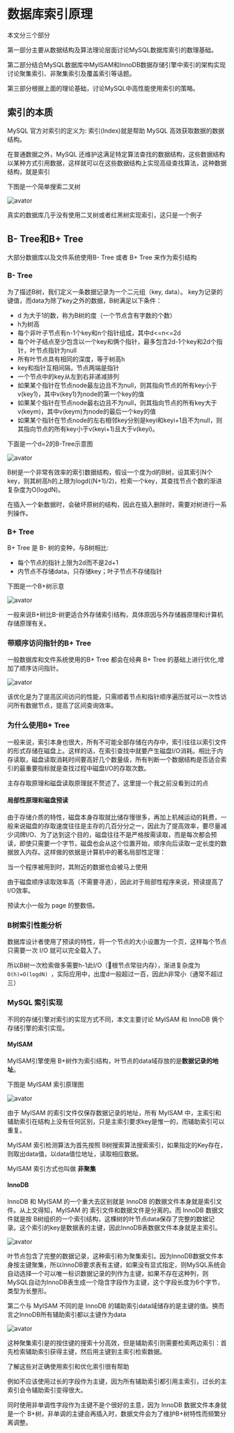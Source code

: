 # 数据库索引原理
本文分三个部分

第一部分主要从数据结构及算法理论层面讨论MySQL数据库索引的数理基础。

第二部分结合MySQL数据库中MyISAM和InnoDB数据存储引擎中索引的架构实现讨论聚集索引、非聚集索引及覆盖索引等话题。

第三部分根据上面的理论基础，讨论MySQL中高性能使用索引的策略。

## 索引的本质

MySQL 官方对索引的定义为: 索引(Index)就是帮助 MySQL 高效获取数据的数据结构。

在普通数据之外，MySQL 还维护这满足特定算法查找的数据结构，这些数据结构以某种方式引用数据，这样就可以在这些数据结构上实现高级查找算法，这种数据结构，就是索引

下图是一个简单搜索二叉树

![avator](../pic/数据库-索引-二叉树.png)

真实的数据库几乎没有使用二叉树或者红黑树实现索引，这只是一个例子

## B- Tree和B+ Tree

大部分数据库以及文件系统使用B- Tree 或者 B+ Tree 来作为索引结构

### B- Tree

为了描述B树，我们定义一条数据记录为一个二元组（key, data）。 key为记录的键值，而data为除了key之外的数据，B树满足以下条件：
+ d 为大于1的数，称为B树的度（一个节点含有字数的个数）
+ h为树高
+ 每个非叶子节点有n-1个key和n个指针组成，其中d<=n<=2d
+ 每个叶子结点至少包含以一个key和俩个指针，最多包含2d-1个key和2d个指针，叶节点指针为null
+ 所有叶节点具有相同的深度，等于树高h
+ key和指针互相间隔，节点两端是指针
+ 一个节点中的key从左到右非递减排列
+ 如果某个指针在节点node最左边且不为null，则其指向节点的所有key小于v(key1)，其中v(key1)为node的第一个key的值
+ 如果某个指针在节点node最右边且不为null，则其指向节点的所有key大于v(keym)，其中v(keym)为node的最后一个key的值
+ 如果某个指针在节点node的左右相邻key分别是keyi和keyi+1且不为null，则其指向节点的所有key小于v(keyi+1)且大于v(keyi)。

下面是一个d=2的B-Tree示意图

![avator](../pic/数据库-索引-B树.png)

B树是一个非常有效率的索引数据结构，假设一个度为d的B树，设其索引N个key，则其树高h的上限为logd((N+1)/2)，检索一个key，其查找节点个数的渐进复杂度为O(logdN)。

在插入一个新数据时，会破坏原树的结构，因此在插入删除时，需要对树进行一系列操作。

### B+ Tree
B+ Tree 是 B- 树的变种，与B树相比:
+ 每个节点的指针上限为2d而不是2d+1
+ 内节点不存储data，只存储key；叶子节点不存储指针

下图是一个B+树示意

![avator](../pic/数据库-索引-b+树.png)

一般来说B+树比B-树更适合外存储索引结构，具体原因与外存储器原理和计算机存储原理有关。


### 带顺序访问指针的B+ Tree

一般数据库和文件系统使用的B+ Tree 都会在经典 B+ Tree 的基础上进行优化,增加了顺序访问指针。

![avator](../pic/数据库-索引-better-b+树.png)

该优化是为了提高区间访问的性能，只需顺着节点和指针顺序遍历就可以一次性访问所有数据节点，提高了区间查询效率。

### 为什么使用B+ Tree

一般来说，索引本身也很大，所有不可能全部存储在内存中，索引往往以索引文件的形式存储在磁盘上。这样的话，在索引查找中就要产生磁盘I/O消耗。相比于内存读取，磁盘读取消耗时间要高好几个数量级，所有判断一个数据结构是否适合索引的最重要指标就是查找过程中磁盘I/O的存取次数。

主存存取原理和磁盘读取原理就不赘述了。这里提一个我之前没看到过的点

#### 局部性原理和磁盘预读

由于存储介质的特性，磁盘本身存取就比储存慢很多，再加上机械运动的耗费，一般来说磁盘的存取速度往往是主存的几百分分之一，因此为了提高效率，要尽量减少词牌I/O、为了达到这个目的，磁盘往往不是严格按需读取，而是每次都会预读，即使只需要一个字节，磁盘也会从这个位置开始，顺序向后读取一定长度的数据放入内存。这样做的依据是计算机中的著名局部性定理：

当一个程序被用到时，其附近的数据也会被马上使用

由于磁盘顺序读取效率高（不需要寻道），因此对于局部性程序来说，预读提高了I/O效率。

预读大小一般为 page 的整数倍。

### B树索引性能分析

数据库设计者使用了预读的特性，将一个节点的大小设置为一个页，这样每个节点只需要一次 I/O 就可以完全载入了。

所以B树一次检索做多需要h-1此I/O（根节点常驻内存），渐进复杂度为 `O(h)=O(logdN) `，实际应用中，出度d一般超过一百，因此h非常小（通常不超过三）


### MySQL 索引实现

不同的存储引擎对索引的实现方式不同，本文主要讨论 MyISAM 和 InnoDB 俩个存储引擎的索引实现。

#### MyISAM

MyISAM引擎使用 B+树作为索引结构，叶节点的data域存放的是**数据记录的地址**。

下图是 MyISAM 索引原理图

![avator](../pic/数据库-索引-MyISAM.png)

由于 MyISAM 的索引文件仅保存数据记录的地址，所有 MyISAM 中，主索引和辅助索引在结构上没有任何区别，只是主索引要求key是惟一的，而辅助索引可以重复。

MyISAM 索引检测算法为首先按照 B树搜索算法搜索索引，如果指定的Key存在，则取出data值，以data值位地址，读取相应数据。

MyISAM 索引方式也叫做 **非聚集**


#### InnoDB

InnoDB 和 MyISAM 的一个重大去区别就是 InnoDB 的数据文件本身就是索引文件。从上文得知，MyISAM 的 索引文件和数据文件是分离的。而 InnoDB 数据文件就是按 B树组织的一个索引结构，这棵树的叶节点data保存了完整的数据记录。这个索引的key是数据表的主键，因此InnoDB表数据文件本身就是主索引。

![avator](../pic/数据库-索引-InnoDB.png)

叶节点包含了完整的数据记录，这种索引称为聚集索引。因为InnoDB数据文件本身按主键聚集，所以InnoDB要求表有主键，如果没有显式指定，则MySQL系统会自动选择一个可以唯一标识数据记录的列作为主键，如果不存在这种列，则MySQL自动为InnoDB表生成一个隐含字段作为主键，这个字段长度为6个字节，类型为长整形。

第二个与 MyISAM 不同的是 InnoDB 的辅助索引data域储存的是主键的值。换而言之InnoDB所有辅助索引都以主键作为data

![avator](../pic/数据库-索引-MyISAM.png)

这种聚集索引是的按住键的搜索十分高效，但是辅助索引则需要检索两边索引：首先检索辅助索引获得主键，然后用主键到主索引检索数据。

了解这些对正确使用索引和优化索引很有帮助

例如不应该使用过长的字段作为主键，因为所有辅助索引都引用主索引，过长的主索引会令辅助索引变得很大。

同时使用非单调性字段作为主键不是个很好的主意，因为 InnoDB 数据文件本身就是一个 B+树，非单调的主键会再插入时，数据文件会为了维护B+树特性而频繁分离调整。